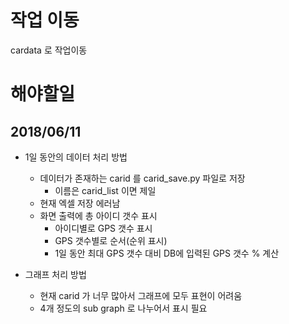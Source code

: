 # 작업 이동
cardata 로 작업이동


# 해야할일

## 2018/06/11
- 1일 동안의 데이터 처리 방법
  - 데이터가 존재하는 carid 를 carid_save.py 파일로 저장
    - 이름은 carid_list 이면 제일 
  - 현재 엑셀 저장 에러남
  - 화면 출력에 총 아이디 갯수 표시
    - 아이디별로 GPS 갯수 표시
    - GPS 갯수별로 순서(순위 표시)
    - 1일 동안 최대 GPS 갯수 대비 DB에 입력된 GPS 갯수 % 계산
    

- 그래프 처리 방법
  - 현재 carid 가 너무 많아서 그래프에 모두 표현이 어려움
  - 4개 정도의 sub graph 로 나누어서 표시 필요
  
  
